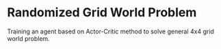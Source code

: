 # Randomized Grid World Problem

Training an agent based on Actor-Critic method to solve general 4x4 grid world problem.
